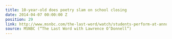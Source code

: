 ```yaml
---
title: 10-year-old does poetry slam on school closing
date: 2014-04-07 00:00:00 Z
position: 29
link: http://www.msnbc.com/the-last-word/watch/students-perform-at-annual-poetry-slam-219701315936
source: MSNBC (“The Last Word with Lawrence O’Donnell”)
---
```


